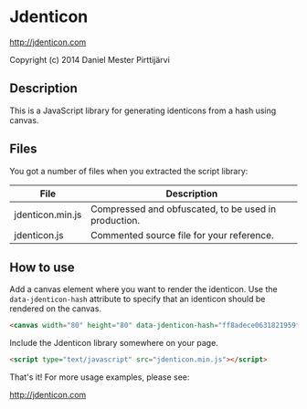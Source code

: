 ﻿
Jdenticon
======================================

http://jdenticon.com

Copyright (c) 2014 Daniel Mester Pirttijärvi


Description
-----------

This is a JavaScript library for generating identicons from a hash using canvas.


Files
-----

You got a number of files when you extracted the script library:

File             | Description
---------------- | ----------------------------------------------------
jdenticon.min.js | Compressed and obfuscated, to be used in production.
jdenticon.js     | Commented source file for your reference.


How to use
----------

Add a canvas element where you want to render the identicon. Use the `data-jdenticon-hash`
attribute to specify that an identicon should be rendered on the canvas.

```HTML
<canvas width="80" height="80" data-jdenticon-hash="ff8adece0631821959f443c9d956fc39"></canvas>
```

Include the Jdenticon library somewhere on your page.

```HTML
<script type="text/javascript" src="jdenticon.min.js"></script>
```

That's it! For more usage examples, please see:

http://jdenticon.com